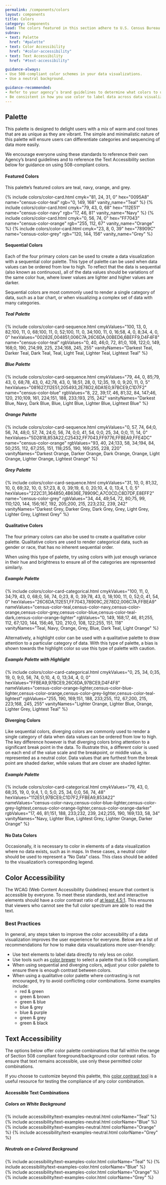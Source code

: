 ```yaml
---
permalink: /components/colors
layout: components
title: Colors
category: Components
lead: The colors featured in this section adhere to U.S. Census Bureau’s brand guidelines and can be easily customized to fit your needs.
subnav:
- text: Palette
  href: "#palette"
- text: Color Accessibility
  href: "#color-accessibility"
- text: Text Accessibility
  href: "#text-accessibility"

guidance-always:
- Use 508-compliant color schemes in your data visualizations.
- Use a neutral background.

guidance-recommended:
- Refer to your agency’s brand guidelines to determine what colors to use.
- Be consistent in how you use color to label data across data visualizations.
---
```


<div id="palette">
  <h2>Palette</h2>
  <p>
    This palette is designed to delight users with a mix of warm and cool tones
    that are as unique as they are vibrant. The simple and minimalistic nature
    of this palette will ensure users can differentiate categories and sequencing
    of data more easily.
  </p>
  <p>
    We encourage everyone using these standards to reference their own Agency’s
    brand guidelines and to reference the Text Accessibility section below for
    guidance on using 508-compliant colors.
  </p>
  <h4>Featured Colors</h4>
  <p>
    This palette’s featured colors are teal, navy, orange, and grey.
  </p>
  <div class="usa-grid-full">
    {% include colors/color-card.html cmyk="81, 24, 31, 0" hex="0095A8" name="census-color-teal" rgb="0, 149, 168" vanity_name="Teal" %}
    {% include colors/color-card.html cmyk="79, 43, 0, 68" hex="112E51" name="census-color-navy" rgb="17, 46, 81" vanity_name="Navy" %}
    {% include colors/color-card.html cmyk="0, 56, 74, 0" hex="FF7043" name="census-color-orange" rgb="255, 112, 67" vanity_name="Orange" %}
    {% include colors/color-card.html cmyk="23, 8, 0, 39" hex="78909C" name="census-color-grey" rgb="120, 144, 156" vanity_name="Grey" %}
  </div>
  <h4>Sequential Colors</h4>
  <p>
    Each of the four primary colors can be used to create a data visualization
    with a sequential color palette. This type of palette can be used when data
    values can be ordered from low to high. To reflect that the data is
    sequential (also known as continuous), all of the data values should be
    variations of the same color hue, where lower values are lighter and higher
    values are darker.
  </p>
  <p>
    Sequential colors are most commonly used to render a single category of data,
    such as a bar chart, or when visualizing a complex set of data with many
    categories.
  </p>
  <h5 class="usa-color-heading">Teal Palette</h5>
  <div class="usa-grid-full usa-grid-colors">
    {% include colors/color-card-sequence.html cmykValues="100, 13, 0, 82;100, 11, 0, 68;100, 11, 0, 52;100, 11, 0, 34;100, 11, 0, 16;58, 4, 0, 8;34, 4, 0, 0" hexValues="00282E,004851,006C7A,26C6DA,00BED6,6BEFF9,D4F4F8" name="census-color-teal" rgbValues="0, 40, 46;0, 72, 81;0, 108, 122;0, 149, 168;0, 190, 214;99, 225, 234;168, 245, 255" vanityNames="Darkest Teal, Darker Teal, Dark Teal, Teal, Light Teal, Lighter Teal, Lightest Teal" %}
  </div>
  <h5 class="usa-color-heading">Blue Palette</h5>
  <div class="usa-grid-full usa-grid-colors">
    {% include colors/color-card-sequence.html cmykValues="79, 44, 0, 85;79, 43, 0, 68;78, 43, 0, 42;78, 43, 0, 18;51, 28, 0, 12;35, 19, 0, 9;20, 11, 0, 5" hexValues="081627,112E51,205493,2E78D2,6DA1E0,97BCE9,C1D7F2" name="census-color-blue" rgbValues="8, 22, 39;17, 46, 81;32, 84, 147;46, 120, 210;109, 161, 224;151, 188, 233;193, 215, 242" vanityNames="Darkest Blue, Navy, Dark Blue, Blue, Light Blue, Lighter Blue, Lightest Blue" %}
  </div>
  <h5 class="usa-color-heading">Orange Palette</h5>
  <div class="usa-grid-full usa-grid-colors">
    {% include colors/color-card-sequence.html cmykValues="0, 57, 74, 64;0, 56, 74, 48;0, 57, 74, 24;0, 56, 74, 0;0, 41, 54, 0;0, 25, 34, 0;0, 11, 14, 0" hexValues="5D2818,853A22,C25432,FF7043,FF9776,FFBEA9,FFE4DC" name="census-color-orange" rgbValues="93, 40, 24;133, 58, 34;194, 84, 50;255, 112, 67;255, 151, 118;255, 190, 169;255, 228, 220" vanityNames="Darkest Orange, Darker Orange, Dark Orange, Orange, Light Orange, Lighter Orange, Lightest Orange" %}
  </div>
  <h5 class="usa-color-heading">Grey Palette</h5>
  <div class="usa-grid-full usa-grid-colors">
    {% include colors/color-card-sequence.html cmykValues="31, 10, 0, 81;32, 10, 0, 69;32, 10, 0, 57;23, 8, 0, 39;19, 6, 0, 20;10, 4, 0, 13;4, 1, 0, 5" hexValues="222C31,364850,4B636E,78909C,A7C0CD,C8D7DF,E8EFF2" name="census-color-grey" rgbValues="34, 44, 49;54, 72, 80;75, 99, 110;120, 144, 156;167, 192, 205;200, 215, 223;232, 239, 242" vanityNames="Darkest Grey, Darker Grey, Dark Grey, Grey, Light Grey, Lighter Grey, Lightest Grey" %}
  </div>
  <h4>Qualitative Colors</h4>
  <p>
    The four primary colors can also be used to create a qualitative color
    palette. Qualitative colors are used to render categorical data, such as
    gender or race, that has no inherent sequential order.
  </p>
  <p>
    When using this type of palette, try using colors with just enough variance
    in their hue and brightness to ensure all of the categories are represented
    similarly.
  </p>
  <h5 class="usa-color-heading">Example Palette</h5>
  <div class="usa-grid-full usa-grid-colors">
    {% include colors/color-card-categorical.html cmykValues="100, 11, 0, 34;79, 43, 0, 68;0, 56, 74, 0;23, 8, 0, 39;78, 43, 0, 18;100, 11, 0, 52;0, 41, 54, 0" hexValues="26C6DA,112E51,FF7043,78909C,2E78D2,006C7A,FFBEA9" nameValues="census-color-teal,census-color-navy,census-color-orange,census-color-grey,census-color-blue,census-color-teal-dark,census-color-orange-lighter" rgbValues="0, 149, 168;17, 46, 81;255, 112, 67;120, 144, 156;46, 120, 210;0, 108, 122;255, 151, 118" vanityNames="Teal, Navy, Orange, Grey, Blue, Dark Teal, Light Orange" %}
  </div>
  <p>
    Alternatively, a highlight color can be used with a qualitative palette to
    draw attention to a particular category of data. With this type of palette,
    a bias is shown towards the highlight color so use this type of palette
    with caution. 
  </p>
  <h5 class="usa-color-heading">Example Palette with Highlight</h5>
  <div class="usa-grid-full usa-grid-colors">
    {% include colors/color-card-categorical.html cmykValues="0, 25, 34, 0;35, 19, 0, 9;0, 56, 74, 0;10, 4, 0, 13;34, 4, 0, 0" hexValues="FFBEA9,97BCE9,26C6DA,97BCE9,D4F4F8" nameValues="census-color-orange-lighter,census-color-blue-lighter,census-color-orange,census-color-grey-lighter,census-color-teal-lightest" rgbValues="255, 190, 169;151, 188, 233;255, 112, 67;200, 215, 223;168, 245, 255" vanityNames="Lighter Orange, Lighter Blue, Orange, Lighter Grey, Lightest Teal" %}
  </div>
  <h4>Diverging Colors</h4>
  <p>
    Like sequential colors, diverging colors are commonly used to render a single
    category of data when data values can be ordered from low to high. The key
    difference however is that diverging colors bring attention to a significant
    break point in the data. To illustrate this, a different color is used on
    each end of the value scale and the breakpoint, or middle value, is
    represented as a neutral color. Data values that are furthest from the break
    point are shaded darker, while values that are closer are shaded lighter.
  </p>
  <h5 class="usa-color-heading">Example Palette</h5>
  <div class="usa-grid-full usa-grid-colors">
    {% include colors/color-card-categorical.html cmykValues="79, 43, 0, 68;35, 19, 0, 9;4, 1, 0, 5;0, 25, 34, 0;0, 56, 74, 48" hexValues="112E51,97BCE9,C1D7F2,FFBEA9,853A22" nameValues="census-color-navy,census-color-blue-lighter,census-color-grey-lightest,census-color-orange-lighter,census-color-orange-darker" rgbValues="17, 46, 81;151, 188, 233;232, 239, 242;255, 190, 169;133, 58, 34" vanityNames="Navy, Lighter Blue, Lightest Grey, Lighter Orange, Darker Orange" %}
  </div>
  <h4>No Data Colors</h4>
  <p>
    Occasionally, it is necessary to color in elements of a data visualization
    where no data exists, such as in maps. In these cases, a neutral color
    should be used to represent a “No Data” class. This class should be added to
    the visualization’s corresponding legend.
  </p>
</div>
<div id="color-accessibility">
  <h2>Color Accessibility</h2>
  <p>
    The WCAG (Web Content Accessibility Guidelines) ensure that content is accessible by everyone. To meet these standards, text and interactive elements should have a color contrast ratio of <a href="http://www.w3.org/TR/UNDERSTANDING-WCAG20/visual-audio-contrast-contrast.html" target="_blank">at least 4.5:1</a>. This ensures that viewers who cannot see the full color spectrum are able to read the text.
  </p>
  <h3>Best Practices</h3>
  <p>
    In general, any steps taken to improve the color accessibility of a data
    visualization improves the user experience for everyone. Below are a list of
    recommendations for how to make data visualizations more user-friendly: 
  </p>
  <ul>
    <li>
      Use text elements to label data directly to rely less on color.
    </li>
    <li>
      Use tools such as <a href="http://colorbrewer2.org/" target="_blank">color
      brewer</a> to select a palette that is 508-compliant.
    </li>
    <li>
      When using sequential and diverging colors, adjust your color palette to
      ensure there is enough contrast between colors.
    </li>
    <li>
      When using a qualitative color palette where contrasting is not encouraged,
      try to avoid conflicting color combinations. Some examples include:
      <ul>
        <li>red & green</li>
        <li>green & brown</li>
        <li>green & blue</li>
        <li>blue & grey</li>
        <li>blue & purple</li>
        <li>green & grey</li>
        <li>green & black</li>
      </ul>
    </li>
  </ul>
</div>
<div id="text-accessibility">
  <h2>Text Accessibility</h2>
  <p>
    The options below offer color palette combinations that fall within the range of Section 508 compliant foreground/background color contrast ratios. To ensure that text remains accessible, use only these permitted color combinations.
  </p>
  <p>
    If you choose to customize beyond this palette, this <a href="http://webaim.org/resources/contrastchecker/" target="_blank"> color contrast tool</a> is a useful resource for testing the compliance of any color combination.
  </p>
  <h4>Accessible Text Combinations</h4>
  <h5>Colors on White Background</h5>
  <div class="usa-grid-full">
    <div class="usa-width-one-half">
      {% include accessibility/text-examples-neutral.html colorName="Teal" %}
      {% include accessibility/text-examples-neutral.html colorName="Blue" %}
    </div>
    <div class="usa-width-one-half">
      {% include accessibility/text-examples-neutral.html colorName="Orange" %}
      {% include accessibility/text-examples-neutral.html colorName="Grey" %}
    </div>
  </div>
  <h5>Neutrals on a Colored Background</h5>
  <div class="usa-grid-full">
   <div class="usa-width-one-half">
     {% include accessibility/text-examples-color.html colorName="Teal" %}
     {% include accessibility/text-examples-color.html colorName="Blue" %}
   </div>
   <div class="usa-width-one-half">
     {% include accessibility/text-examples-color.html colorName="Orange" %}
     {% include accessibility/text-examples-color.html colorName="Grey" %}
   </div>
  </div>
</div>